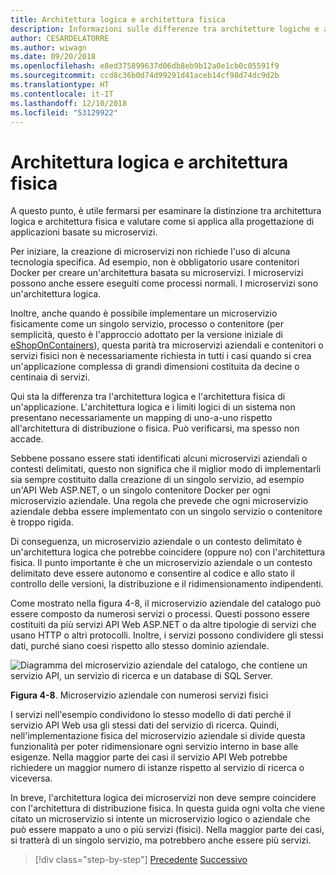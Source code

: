 ```yaml
---
title: Architettura logica e architettura fisica
description: Informazioni sulle differenze tra architetture logiche e architetture fisiche.
author: CESARDELATORRE
ms.author: wiwagn
ms.date: 09/20/2018
ms.openlocfilehash: e8ed375899637d06db8eb9b12a0e1cb0c05591f9
ms.sourcegitcommit: ccd8c36b0d74d99291d41aceb14cf98d74dc9d2b
ms.translationtype: HT
ms.contentlocale: it-IT
ms.lasthandoff: 12/10/2018
ms.locfileid: "53129922"
---
```

# <a name="logical-architecture-versus-physical-architecture"></a>Architettura logica e architettura fisica

A questo punto, è utile fermarsi per esaminare la distinzione tra architettura logica e architettura fisica e valutare come si applica alla progettazione di applicazioni basate su microservizi.

Per iniziare, la creazione di microservizi non richiede l'uso di alcuna tecnologia specifica. Ad esempio, non è obbligatorio usare contenitori Docker per creare un'architettura basata su microservizi. I microservizi possono anche essere eseguiti come processi normali. I microservizi sono un'architettura logica.

Inoltre, anche quando è possibile implementare un microservizio fisicamente come un singolo servizio, processo o contenitore (per semplicità, questo è l'approccio adottato per la versione iniziale di [eShopOnContainers](https://aka.ms/MicroservicesArchitecture)), questa parità tra microservizi aziendali e contenitori o servizi fisici non è necessariamente richiesta in tutti i casi quando si crea un'applicazione complessa di grandi dimensioni costituita da decine o centinaia di servizi.

Qui sta la differenza tra l'architettura logica e l'architettura fisica di un'applicazione. L'architettura logica e i limiti logici di un sistema non presentano necessariamente un mapping di uno-a-uno rispetto all'architettura di distribuzione o fisica. Può verificarsi, ma spesso non accade.

Sebbene possano essere stati identificati alcuni microservizi aziendali o contesti delimitati, questo non significa che il miglior modo di implementarli sia sempre costituito dalla creazione di un singolo servizio, ad esempio un'API Web ASP.NET, o un singolo contenitore Docker per ogni microservizio aziendale. Una regola che prevede che ogni microservizio aziendale debba essere implementato con un singolo servizio o contenitore è troppo rigida.

Di conseguenza, un microservizio aziendale o un contesto delimitato è un'architettura logica che potrebbe coincidere (oppure no) con l'architettura fisica. Il punto importante è che un microservizio aziendale o un contesto delimitato deve essere autonomo e consentire al codice e allo stato il controllo delle versioni, la distribuzione e il ridimensionamento indipendenti.

Come mostrato nella figura 4-8, il microservizio aziendale del catalogo può essere composto da numerosi servizi o processi. Questi possono essere costituiti da più servizi API Web ASP.NET o da altre tipologie di servizi che usano HTTP o altri protocolli. Inoltre, i servizi possono condividere gli stessi dati, purché siano coesi rispetto allo stesso dominio aziendale.

![Diagramma del microservizio aziendale del catalogo, che contiene un servizio API, un servizio di ricerca e un database di SQL Server.](./media/image8.png)

**Figura 4-8**. Microservizio aziendale con numerosi servizi fisici

I servizi nell'esempio condividono lo stesso modello di dati perché il servizio API Web usa gli stessi dati del servizio di ricerca. Quindi, nell'implementazione fisica del microservizio aziendale si divide questa funzionalità per poter ridimensionare ogni servizio interno in base alle esigenze. Nella maggior parte dei casi il servizio API Web potrebbe richiedere un maggior numero di istanze rispetto al servizio di ricerca o viceversa.

In breve, l'architettura logica dei microservizi non deve sempre coincidere con l'architettura di distribuzione fisica. In questa guida ogni volta che viene citato un microservizio si intente un microservizio logico o aziendale che può essere mappato a uno o più servizi (fisici). Nella maggior parte dei casi, si tratterà di un singolo servizio, ma potrebbero anche essere più servizi.

>[!div class="step-by-step"]
>[Precedente](data-sovereignty-per-microservice.md)
>[Successivo](distributed-data-management.md)